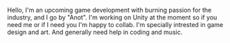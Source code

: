 Hello, I'm an upcoming game development with burning passion for the industry, and I go by "Anot". 
I'm working on Unity at the moment so if you need me or if I need you I'm happy to collab.
I'm specially intrested in game design and art. And generally need help in coding and music.

<!---
Anot-dev/Anot-dev is a ✨ special ✨ repository because its `README.md` (this file) appears on your GitHub profile.
You can click the Preview link to take a look at your changes.
--->
